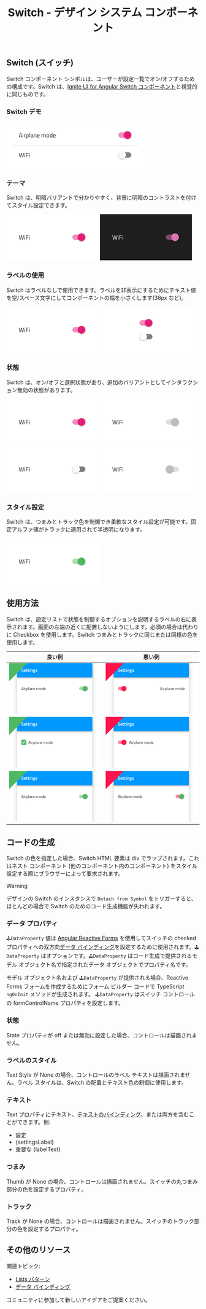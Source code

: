 ﻿---
title: Switch - デザイン システム コンポーネント
_description: Switch コンポーネント シンボルは、ユーザーが選択にマークできる機能を提供します。
_keywords: デザイン システム, Sketch, Ignite UI for Angular, コンポーネント, UI ライブラリ, ウィジェット
_language: ja
---

## Switch (スイッチ)

Switch コンポーネント シンボルは、ユーザーが設定一覧でオン/オフするための構成です。Switch は、[Ignite UI for Angular Switch コンポーネント](https://jp.infragistics.com/products/ignite-ui-angular/angular/components/switch.html)と視覚的に同じものです。

### Switch デモ

<img class="responsive-img" src="../images/switch_demo.png" srcset="../images/switch_demo@2x.png 2x" />

### テーマ

Switch は、明暗バリアントで分かりやすく、背景に明暗のコントラストを付けてスタイル設定できます。

<img class="responsive-img" src="../images/switch_dark.png" srcset="../images/switch_dark@2x.png 2x" />
<img class="responsive-img" src="../images/switch_light.png" srcset="../images/switch_light@2x.png 2x" />

### ラベルの使用

Switch はラベルなしで使用できます。ラベルを非表示にするためにテキスト値を空/スペース文字にしてコンポーネントの幅を小さくします(38px など)。

<img class="responsive-img" src="../images/switch_label.png" srcset="../images/switch_label@2x.png 2x" />
<img class="responsive-img" src="../images/switch_no_label.png" srcset="../images/switch_no_label@2x.png 2x" />

### 状態

Switch は、オン/オフと選択状態があり、追加のバリアントとしてインタラクション無効の状態があります。

<img class="responsive-img" src="../images/switch_on.png" srcset="../images/switch_on@2x.png 2x" />
<img class="responsive-img" src="../images/switch_on_disabled.png" srcset="../images/switch_on_disabled@2x.png 2x" />
<img class="responsive-img" src="../images/switch_off.png" srcset="../images/switch_off@2x.png 2x" />
<img class="responsive-img" src="../images/switch_off_disabled.png" srcset="../images/switch_off_disabled@2x.png 2x" />

### スタイル設定

Switch は、つまみとトラック色を制御でき柔軟なスタイル設定が可能です。固定アルファ値がトラックに適用されて半透明になります。

<img class="responsive-img" src="../images/switch_styling.png" srcset="../images/switch_styling@2x.png 2x" />

## 使用方法

Switch は、設定リストで状態を制御するオプションを説明するラベルの右に表示されます。画面の左端の近くに配置しないようにします。必須の場合は代わりに Checkbox を使用します。Switch つまみとトラックに同じまたは同様の色を使用します。

| 良い例                                                                         | 悪い例                                                                             |
| ------------------------------------------------------------------------------ | ---------------------------------------------------------------------------------- |
| <img class="responsive-img" src="../images/switch_do1.png" srcset="../images/switch_do1@2x.png 2x" /> | <img class="responsive-img" src="../images/switch_dont1.png" srcset="../images/switch_dont1@2x.png 2x" /> |
| <img class="responsive-img" src="../images/switch_do2.png" srcset="../images/switch_do2@2x.png 2x" /> | <img class="responsive-img" src="../images/switch_dont2.png" srcset="../images/switch_dont2@2x.png 2x" /> |
| <img class="responsive-img" src="../images/switch_do3.png" srcset="../images/switch_do3@2x.png 2x" /> | <img class="responsive-img" src="../images/switch_dont3.png" srcset="../images/switch_dont3@2x.png 2x" /> |

## コードの生成

Switch の色を指定した場合、Switch HTML 要素は div でラップされます。これはネスト コンポーネント (他のコンポーネント内のコンポーネント) をスタイル設定する際にブラウザーによって要求されます。

> [!WARNING]
> デザインの Switch のインスタンスで `Detach from Symbol` をトリガーすると、ほとんどの場合で Switch のためのコード生成機能が失われます。

### データ プロパティ

`🕹️DataProperty` 値は [Angular Reactive Forms](https://angular.io/guide/reactive-forms) を使用してスイッチの checked プロパティへの双方向[データ バインディング](../codegen/data-binding.md)を設定するために使用されます。`🕹️DataProperty` はオプションです。`🕹️DataProperty` はコード生成で提供されるモデル オブジェクト名で指定されたデータ オブジェクトでプロパティ名です。

モデル オブジェクト名および `🕹️DataProperty` が提供される場合、Reactive Forms フォームを作成するためにフォーム ビルダー コードで TypeScript `ngOnInit` メソッドが生成されます。
`🕹️DataProperty` はスイッチ コントロールの formControlName プロパティを設定します。

### 状態

State プロパティが off または無効に設定した場合、コントロールは描画されません。

### ラベルのスタイル

Text Style が None の場合、コントロールのラベル テキストは描画されません。ラベル スタイルは、Switch の配置とテキスト色の制御に使用します。

### テキスト

Text プロパティにテキスト、[テキストのバインディング](../codegen/data-binding.md)、または両方を含むことができます。例:

- 設定
- {settingsLabel}
- 重要な {labelText}

### つまみ

Thumb が None の場合、コントロールは描画されません。スイッチの丸つまみ部分の色を設定するプロパティ。

### トラック

Track が None の場合、コントロールは描画されません。スイッチのトラック部分の色を設定するプロパティ。

## その他のリソース

関連トピック:

- [Lists パターン](../patterns/lists.md)
- [データ バインディング](../codegen/data-binding.md)
  <div class="divider--half"></div>

コミュニティに参加して新しいアイデアをご提案ください。


